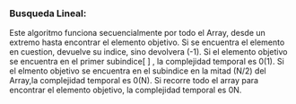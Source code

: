 ###                                         Busqueda Lineal:

Este algoritmo funciona secuencialmente por todo el Array, desde un extremo hasta encontrar el elemento objetivo.
Si se encuentra el elemento en cuestion, devuelve su indice, sino devolvera (-1). 
Si el elemento objetivo se encuentra en el primer subindice[ ] , la complejidad temporal es 0(1). 
Si el elmento objetivo se encuentra en el subindice en la mitad (N/2) del Array,la complejidad temporal es 0(N). 
Si recorre todo el array para encontrar el elemento objetivo, la complejidad temporal es 0N.